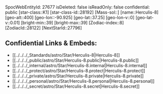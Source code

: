 ﻿---
location:
- 37.25
- 90.925
- 400
tags:
- astro/Star
type: Star
---

SpocWebEntityId: 27677
isDeleted: false
isReadOnly: false
confidential: public
[star-class::K1]
[star-class-id::28192]
[Mass-sol::]
[name::Herculis-8]
[geo-alt::400]
[geo-lon::-90.925]
[geo-lat::37.25]
[geo-lon-v::0]
[geo-lat-v::0.01]
[bright-min::39]
[bright-max::39]
[Zodiac-index::8]
[ZodiacId::28122]
[NextStarId::27796]



## Confidential Links & Embeds: 
- [[../../../_Standards/astro/Star/Herculis-8|Herculis-8]] 
- [[../../../_public/astro/Star/Herculis-8.public|Herculis-8.public]] 
- [[../../../_internal/astro/Star/Herculis-8.internal|Herculis-8.internal]] 
- [[../../../_protect/astro/Star/Herculis-8.protect|Herculis-8.protect]] 
- [[../../../_private/astro/Star/Herculis-8.private|Herculis-8.private]] 
- [[../../../_personal/astro/Star/Herculis-8.personal|Herculis-8.personal]] 
- [[../../../_secret/astro/Star/Herculis-8.secret|Herculis-8.secret]]

